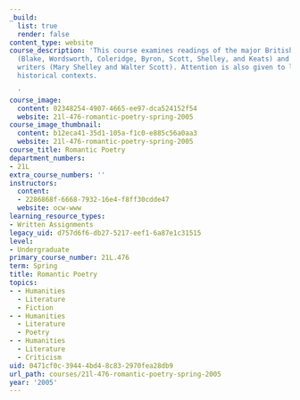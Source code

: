 ```yaml
---
_build:
  list: true
  render: false
content_type: website
course_description: 'This course examines readings of the major British Romantic poets
  (Blake, Wordsworth, Coleridge, Byron, Scott, Shelley, and Keats) and important fiction
  writers (Mary Shelley and Walter Scott). Attention is also given to literary and
  historical contexts.

  '
course_image:
  content: 02348254-4907-4665-ee97-dca524152f54
  website: 21l-476-romantic-poetry-spring-2005
course_image_thumbnail:
  content: b12eca41-35d1-105a-f1c0-e885c56a0aa3
  website: 21l-476-romantic-poetry-spring-2005
course_title: Romantic Poetry
department_numbers:
- 21L
extra_course_numbers: ''
instructors:
  content:
  - 2286868f-6668-7932-16e4-f8ff30cdde47
  website: ocw-www
learning_resource_types:
- Written Assignments
legacy_uid: d757d6f6-db27-5217-eef1-6a87e1c31515
level:
- Undergraduate
primary_course_number: 21L.476
term: Spring
title: Romantic Poetry
topics:
- - Humanities
  - Literature
  - Fiction
- - Humanities
  - Literature
  - Poetry
- - Humanities
  - Literature
  - Criticism
uid: 0471cf0c-3944-4bd4-8c83-2970fea28db9
url_path: courses/21l-476-romantic-poetry-spring-2005
year: '2005'
---
```

